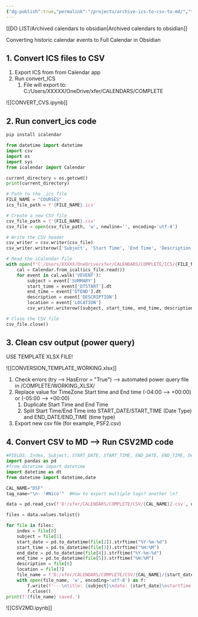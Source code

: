 ```yaml
---
{"dg-publish":true,"permalink":"/projects/archive-ics-to-csv-to-md/","tags":["Portfolio","code","Projects","Python"],"created":"2024-01-08T17:31:00","updated":"2024-03-23T09:40:00"}
---
```


[[DO LIST/Archived calendars to obsidian\|Archived calendars to obsidian]]

Converting historic calendar events to Full Calendar in Obsidian

## 1. Convert ICS files to CSV
1. Export ICS from from  Calendar app
2. Run convert_ICS 
	1. File will export to: C:/Users/XXXXX/OneDrive/xfer/CALENDARS/COMPLETE

![[CONVERT_CVS.ipynb]]
## 2. Run convert_ics code

```python
pip install icalendar

from datetime import datetime
import csv
import os
import sys
from icalendar import Calendar

current_directory = os.getcwd()
print(current_directory)

# Path to the .ics file
FILE_NAME = "COURSES"
ics_file_path = f'{FILE_NAME}.ics'

# Create a new CSV file
csv_file_path = f'{FILE_NAME}.csv'
csv_file = open(csv_file_path, 'w', newline='', encoding='utf-8')

# Write the CSV header
csv_writer = csv.writer(csv_file)
csv_writer.writerow(['Subject', 'Start Time', 'End Time', 'Description','Location'])

# Read the iCalendar file
with open(f'C:/Users/XXXXX/OneDrive/xfer/CALENDARS/COMPLETE/ICS/{FILE_NAME}.ics', 'rb') as ics_file:
    cal = Calendar.from_ical(ics_file.read())
    for event in cal.walk('VEVENT'):
        subject = event['SUMMARY']
        start_time = event['DTSTART'].dt
        end_time = event['DTEND'].dt
        description = event['DESCRIPTION']
        location = event['LOCATION']
        csv_writer.writerow([subject, start_time, end_time, description, location])

# Close the CSV file
csv_file.close()
```




## 3. Clean csv output (power query)
USE TEMPLATE XLSX FILE!

![[CONVERSION_TEMPLATE_WORKING.xlsx]]


1) Check errors (try --> HasError = "True") --> automated power query file in /COMPLETE/WORKING_XLSX/
2) Replace value for TimeZone Start time and End time (-04:00 --> +00:00) or (-05:00 --> +00:00)
	1) Duplicate Start Time and End Time
	2) Split Start Time/End Time into START_DATE/START_TIME (Date Type) and END_DATE/END_TIME (time type)
3) Export new csv file (for example, PSF2.csv)

## 4. Convert CSV to MD --> Run CSV2MD code
```python
#FIELDS: Index, Subject, START_DATE, START_TIME, END_DATE, END_TIME, Description, Location
import pandas as pd
#from datetime import datetime
import datetime as dt
from datetime import datetime,date

CAL_NAME="DSF"
tag_name="\n- '#Nico'"  #How to export multiple tags? another \n?

data = pd.read_csv(f'D:/xfer/CALENDARS/COMPLETE/CSV/{CAL_NAME}2.csv', delimiter=',')

files = data.values.tolist()

for file in files:
    index = file[0]
    subject = file[1]
    start_date = pd.to_datetime(file[2]).strftime("%Y-%m-%d")
    start_time = pd.to_datetime(file[3]).strftime("%H:%M")
    end_date = pd.to_datetime(file[4]).strftime("%Y-%m-%d")
    end_time = pd.to_datetime(file[5]).strftime("%H:%M")
    description = file[6]
    location = file[7]
    file_name = f'D:/xfer/CALENDARS/COMPLETE/CSV/{CAL_NAME}/{start_date}_{index}_{CAL_NAME}.md'
    with open(file_name, 'w', encoding='utf-8') as f:
        f.write(f'---\ntitle: {subject}\ndate: {start_date}\nstartTime: {start_time}\ncompleted: {end_date}\nendTime: {end_time}\ntags:{tag_name}\n---\nIndex: {index}_{CAL_NAME}\nDescription: {description}\nLocation: {location}\n')
        f.close()
print(f'{file_name} saved.')
```


![[CSV2MD.ipynb]]









